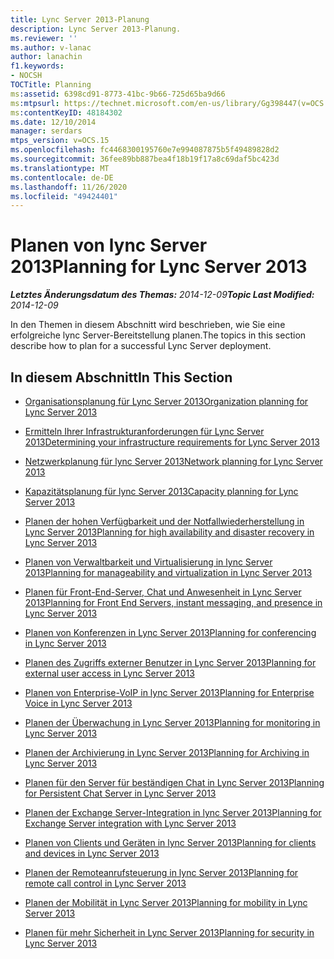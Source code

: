 ```yaml
---
title: Lync Server 2013-Planung
description: Lync Server 2013-Planung.
ms.reviewer: ''
ms.author: v-lanac
author: lanachin
f1.keywords:
- NOCSH
TOCTitle: Planning
ms:assetid: 6398cd91-8773-41bc-9b66-725d65ba9d66
ms:mtpsurl: https://technet.microsoft.com/en-us/library/Gg398447(v=OCS.15)
ms:contentKeyID: 48184302
ms.date: 12/10/2014
manager: serdars
mtps_version: v=OCS.15
ms.openlocfilehash: fc4468300195760e7e994087875b5f49489828d2
ms.sourcegitcommit: 36fee89bb887bea4f18b19f17a8c69daf5bc423d
ms.translationtype: MT
ms.contentlocale: de-DE
ms.lasthandoff: 11/26/2020
ms.locfileid: "49424401"
---
```

# <a name="planning-for-lync-server-2013"></a><span data-ttu-id="d2b8c-103">Planen von lync Server 2013</span><span class="sxs-lookup"><span data-stu-id="d2b8c-103">Planning for Lync Server 2013</span></span>

<div data-xmlns="http://www.w3.org/1999/xhtml">

<div class="topic" data-xmlns="http://www.w3.org/1999/xhtml" data-msxsl="urn:schemas-microsoft-com:xslt" data-cs="https://msdn.microsoft.com/">

<div data-asp="https://msdn2.microsoft.com/asp">



</div>

<div id="mainSection">

<div id="mainBody"><span data-ttu-id="d2b8c-104">

<span> </span></span><span class="sxs-lookup"><span data-stu-id="d2b8c-104">

<span> </span></span></span>

<span data-ttu-id="d2b8c-105">_**Letztes Änderungsdatum des Themas:** 2014-12-09_</span><span class="sxs-lookup"><span data-stu-id="d2b8c-105">_**Topic Last Modified:** 2014-12-09_</span></span>

<span data-ttu-id="d2b8c-106">In den Themen in diesem Abschnitt wird beschrieben, wie Sie eine erfolgreiche lync Server-Bereitstellung planen.</span><span class="sxs-lookup"><span data-stu-id="d2b8c-106">The topics in this section describe how to plan for a successful Lync Server deployment.</span></span>

<div>

## <a name="in-this-section"></a><span data-ttu-id="d2b8c-107">In diesem Abschnitt</span><span class="sxs-lookup"><span data-stu-id="d2b8c-107">In This Section</span></span>

  - [<span data-ttu-id="d2b8c-108">Organisationsplanung für Lync Server 2013</span><span class="sxs-lookup"><span data-stu-id="d2b8c-108">Organization planning for Lync Server 2013</span></span>](lync-server-2013-planning-for-your-organization.md)

  - [<span data-ttu-id="d2b8c-109">Ermitteln Ihrer Infrastrukturanforderungen für Lync Server 2013</span><span class="sxs-lookup"><span data-stu-id="d2b8c-109">Determining your infrastructure requirements for Lync Server 2013</span></span>](lync-server-2013-determining-your-infrastructure-requirements.md)

  - [<span data-ttu-id="d2b8c-110">Netzwerkplanung für lync Server 2013</span><span class="sxs-lookup"><span data-stu-id="d2b8c-110">Network planning for Lync Server 2013</span></span>](lync-server-2013-network-planning.md)

  - [<span data-ttu-id="d2b8c-111">Kapazitätsplanung für lync Server 2013</span><span class="sxs-lookup"><span data-stu-id="d2b8c-111">Capacity planning for Lync Server 2013</span></span>](lync-server-2013-capacity-planning.md)

  - [<span data-ttu-id="d2b8c-112">Planen der hohen Verfügbarkeit und der Notfallwiederherstellung in Lync Server 2013</span><span class="sxs-lookup"><span data-stu-id="d2b8c-112">Planning for high availability and disaster recovery in Lync Server 2013</span></span>](lync-server-2013-planning-for-high-availability-and-disaster-recovery.md)

  - [<span data-ttu-id="d2b8c-113">Planen von Verwaltbarkeit und Virtualisierung in lync Server 2013</span><span class="sxs-lookup"><span data-stu-id="d2b8c-113">Planning for manageability and virtualization in Lync Server 2013</span></span>](lync-server-2013-planning-for-manageability-and-virtualization.md)

  - [<span data-ttu-id="d2b8c-114">Planen für Front-End-Server, Chat und Anwesenheit in Lync Server 2013</span><span class="sxs-lookup"><span data-stu-id="d2b8c-114">Planning for Front End Servers, instant messaging, and presence in Lync Server 2013</span></span>](lync-server-2013-planning-for-front-end-servers-instant-messaging-and-presence.md)

  - [<span data-ttu-id="d2b8c-115">Planen von Konferenzen in Lync Server 2013</span><span class="sxs-lookup"><span data-stu-id="d2b8c-115">Planning for conferencing in Lync Server 2013</span></span>](lync-server-2013-planning-for-conferencing.md)

  - [<span data-ttu-id="d2b8c-116">Planen des Zugriffs externer Benutzer in Lync Server 2013</span><span class="sxs-lookup"><span data-stu-id="d2b8c-116">Planning for external user access in Lync Server 2013</span></span>](lync-server-2013-planning-for-external-user-access.md)

  - [<span data-ttu-id="d2b8c-117">Planen von Enterprise-VoIP in lync Server 2013</span><span class="sxs-lookup"><span data-stu-id="d2b8c-117">Planning for Enterprise Voice in Lync Server 2013</span></span>](lync-server-2013-planning-for-enterprise-voice.md)

  - [<span data-ttu-id="d2b8c-118">Planen der Überwachung in Lync Server 2013</span><span class="sxs-lookup"><span data-stu-id="d2b8c-118">Planning for monitoring in Lync Server 2013</span></span>](lync-server-2013-planning-for-monitoring.md)

  - [<span data-ttu-id="d2b8c-119">Planen der Archivierung in Lync Server 2013</span><span class="sxs-lookup"><span data-stu-id="d2b8c-119">Planning for Archiving in Lync Server 2013</span></span>](lync-server-2013-planning-for-archiving.md)

  - [<span data-ttu-id="d2b8c-120">Planen für den Server für beständigen Chat in Lync Server 2013</span><span class="sxs-lookup"><span data-stu-id="d2b8c-120">Planning for Persistent Chat Server in Lync Server 2013</span></span>](lync-server-2013-planning-for-persistent-chat-server.md)

  - [<span data-ttu-id="d2b8c-121">Planen der Exchange Server-Integration in lync Server 2013</span><span class="sxs-lookup"><span data-stu-id="d2b8c-121">Planning for Exchange Server integration with Lync Server 2013</span></span>](lync-server-2013-planning-for-exchange-server-integration.md)

  - [<span data-ttu-id="d2b8c-122">Planen von Clients und Geräten in lync Server 2013</span><span class="sxs-lookup"><span data-stu-id="d2b8c-122">Planning for clients and devices in Lync Server 2013</span></span>](lync-server-2013-planning-for-clients-and-devices.md)

  - [<span data-ttu-id="d2b8c-123">Planen der Remoteanrufsteuerung in lync Server 2013</span><span class="sxs-lookup"><span data-stu-id="d2b8c-123">Planning for remote call control in Lync Server 2013</span></span>](lync-server-2013-planning-for-remote-call-control.md)

  - [<span data-ttu-id="d2b8c-124">Planen der Mobilität in Lync Server 2013</span><span class="sxs-lookup"><span data-stu-id="d2b8c-124">Planning for mobility in Lync Server 2013</span></span>](lync-server-2013-planning-for-mobility.md)

  - [<span data-ttu-id="d2b8c-125">Planen für mehr Sicherheit in Lync Server 2013</span><span class="sxs-lookup"><span data-stu-id="d2b8c-125">Planning for security in Lync Server 2013</span></span>](lync-server-2013-planning-for-security.md)

<span data-ttu-id="d2b8c-126"></div>

</div>

<span> </span>

</div>

</div>

</span><span class="sxs-lookup"><span data-stu-id="d2b8c-126"></div>

</div>

<span> </span>

</div>

</div>

</span></span></div>

